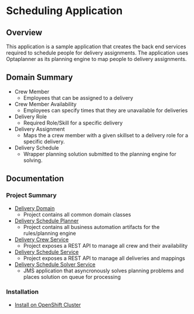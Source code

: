 # Scheduling Application

## Overview

This application is a sample application that creates the back end services required to schedule people for delivery assignments.  The application uses Optaplanner as its planning engine to map people to delivery assignments.

## Domain Summary

- Crew Member 
  - Employees that can be assigned to a delivery
- Crew Member Availability 
  - Employees can specify times that they are unavailable for deliveries
- Delivery Role 
  - Required Role/Skill for a specific delivery
- Delivery Assignment 
  - Maps the a crew member with a given skillset to a delivery role for a specific delivery.
- Delivery Schedule 
  - Wrapper planning solution submitted to the planning engine for solving.

## Documentation

### Project Summary

- [Delivery Domain](common/delivery-domain/README.md)
  - Project contains all common domain classes
- [Delivery Schedule Planner](business-automation/planner/delivery-schedule-planner/README.md)
  - Project contains all business automation artifacts for the rules/planning engine
- [Delivery Crew Service](microservices/delivery-crew-service/README.md)
  - Project exposes a REST API to manage all crew and their availability
- [Delivery Schedule Service](microservices/delivery-schedule-service/README.md)
  - Project exposes a REST API to manage all deliveries and mappings
- [Delivery Schedule Solver Service](microservices/delivery-schedule-solver-service/README.md)
  - JMS application that asyncronously solves planning problems and places solution on queue for processing

### Installation

- [Install on OpenShift Cluster](docs/openshift-installation.md)
